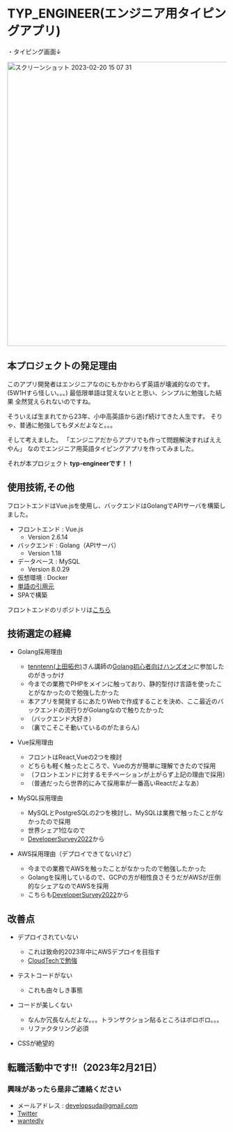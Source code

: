 # TYP_ENGINEER(エンジニア用タイピングアプリ)

・タイピング画面↓

<img width="652" alt="スクリーンショット 2023-02-20 15 07 31" src="https://user-images.githubusercontent.com/71370709/220164632-a14bdbd4-c1eb-4650-bb6f-c5e3d7d91281.png">

## 本プロジェクトの発足理由

このアプリ開発者はエンジニアなのにもかかわらず英語が壊滅的なのです。
(5W1Hすら怪しい。。。)
最低限単語は覚えないとと思い、シンプルに勉強した結果
全然覚えられないのですね。

そういえば生まれてから23年、小中高英語から逃げ続けてきた人生です。
そりゃ、普通に勉強してもダメだよなと。。。

そして考えました。
「エンジニアだからアプリでも作って問題解決すればええやん」
なのでエンジニア用英語タイピングアプリを作ってみました。

それが本プロジェクト
**typ-engineerです！！**

## 使用技術,その他

フロントエンドはVue.jsを使用し、バックエンドはGolangでAPIサーバを構築しました。

- フロントエンド : Vue.js
  - Version 2.6.14
- バックエンド : Golang（APIサーバ）
  - Version 1.18
- データベース : MySQL
  - Version 8.0.29
- 仮想環境 : Docker
- [単語の引用元](https://progeigo.org/learning/essential-words-600-plus/)
- SPAで構築

フロントエンドのリポジトリは[こちら](https://github.com/develop-suda/typ-engineer-front)

## 技術選定の経緯

- Golang採用理由
  - [tenntenn(上田拓也)](https://twitter.com/tenntenn)さん講師の[Golang初心者向けハンズオン](https://techplay.jp/event/705479)に参加したのがきっかけ
  - 今までの業務でPHPをメインに触っており、静的型付け言語を使ったことがなかったので勉強したかった
  - 本アプリを開発するにあたりWebで作成することを決め、ここ最近のバックエンドの流行りがGolangなので触りたかった
  - （バックエンド大好き）
  - （裏でこそこそ動いているのがたまらん）

- Vue採用理由
  - フロントはReact,Vueの2つを検討
  - どちらも軽く触ったところで、Vueの方が簡単に理解できたので採用
  - （フロントエンドに対するモチベーションが上がらず上記の理由で採用）
  - （普通だったら世界的にみて採用率が一番高いReactだよなあ）

- MySQL採用理由
  - MySQLとPostgreSQLの2つを検討し、MySQLは業務で触ったことがなかったので採用
  - 世界シェア1位なので
  - [DeveloperSurvey2022](https://survey.stackoverflow.co/2022/#databases)から

- AWS採用理由（デプロイできてないけど）
  - 今までの業務でAWSを触ったことがなかったので勉強したかった
  - Golangを採用しているので、GCPの方が相性良さそうだがAWSが圧倒的なシェアなのでAWSを採用
  - こちらも[DeveloperSurvey2022](https://survey.stackoverflow.co/2022/#cloud-platforms)から

## 改善点

- デプロイされていない
  - これは致命的2023年中にAWSデプロイを目指す
  - [CloudTechで勉強](https://kws-cloud-tech.com/)

- テストコードがない
  - これも由々しき事態

- コードが美しくない
  - なんか冗長なんだよな。。。トランザクション貼るところはボロボロ。。。
  - リファクタリング必須

- CSSが絶望的

## 転職活動中です!!（2023年2月21日）

### 興味があったら是非ご連絡ください

- メールアドレス : developsuda@gmail.com
- [Twitter](https://twitter.com/fumi_elephant)
- [wantedly](https://www.wantedly.com/id/fumi_elephant)
